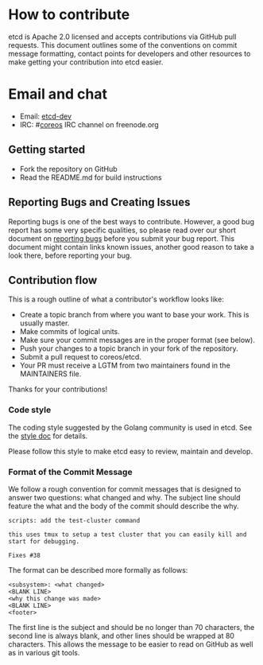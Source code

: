 # How to contribute

etcd is Apache 2.0 licensed and accepts contributions via GitHub pull requests. This document outlines some of the conventions on commit message formatting, contact points for developers and other resources to make getting your contribution into etcd easier.

# Email and chat

- Email: [etcd-dev](https://groups.google.com/forum/?hl=en#!forum/etcd-dev)
- IRC: #[coreos](irc://irc.freenode.org:6667/#coreos) IRC channel on freenode.org

## Getting started

- Fork the repository on GitHub
- Read the README.md for build instructions

## Reporting Bugs and Creating Issues

Reporting bugs is one of the best ways to contribute. However, a good bug report
has some very specific qualities, so please read over our short document on
[reporting bugs](https://github.com/zhuzhengyang/etcd/blob/master/Documentation/reporting_bugs.md)
before you submit your bug report. This document might contain links known
issues, another good reason to take a look there, before reporting your bug.

## Contribution flow

This is a rough outline of what a contributor's workflow looks like:

- Create a topic branch from where you want to base your work. This is usually master.
- Make commits of logical units.
- Make sure your commit messages are in the proper format (see below).
- Push your changes to a topic branch in your fork of the repository.
- Submit a pull request to coreos/etcd.
- Your PR must receive a LGTM from two maintainers found in the MAINTAINERS file.

Thanks for your contributions!

### Code style

The coding style suggested by the Golang community is used in etcd. See the [style doc](https://github.com/golang/go/wiki/CodeReviewComments) for details.

Please follow this style to make etcd easy to review, maintain and develop.

### Format of the Commit Message

We follow a rough convention for commit messages that is designed to answer two
questions: what changed and why. The subject line should feature the what and
the body of the commit should describe the why.

```
scripts: add the test-cluster command

this uses tmux to setup a test cluster that you can easily kill and
start for debugging.

Fixes #38
```

The format can be described more formally as follows:

```
<subsystem>: <what changed>
<BLANK LINE>
<why this change was made>
<BLANK LINE>
<footer>
```

The first line is the subject and should be no longer than 70 characters, the
second line is always blank, and other lines should be wrapped at 80 characters.
This allows the message to be easier to read on GitHub as well as in various
git tools.
